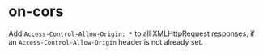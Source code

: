 on-cors
=======

Add `Access-Control-Allow-Origin: *` to all XMLHttpRequest responses, if an `Access-Control-Allow-Origin` header is not already set.
